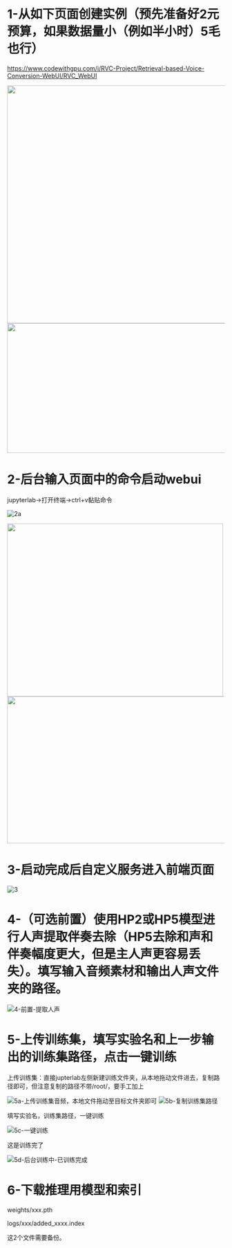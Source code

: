 
# 1-从如下页面创建实例（预先准备好2元预算，如果数据量小（例如半小时）5毛也行）

https://www.codewithgpu.com/i/RVC-Project/Retrieval-based-Voice-Conversion-WebUI/RVC_WebUI

<img src="https://user-images.githubusercontent.com/129054828/236987373-d46723c2-66c7-4601-997f-b6227de5e8b1.png" width = "1000" height = "550" alt="" align=center />

<img src="https://user-images.githubusercontent.com/129054828/236987380-3ebe27cf-9873-4e10-a607-50d9273655c5.png" width = "1000" height = "300" alt="" align=center />


# 2-后台输入页面中的命令启动webui

jupyterlab->打开终端->ctrl+v黏贴命令

![2a](https://user-images.githubusercontent.com/129054828/236987803-3ae74d14-6654-4b70-81d4-75496cee6b18.png)

<img src="https://user-images.githubusercontent.com/129054828/236987810-4573a77f-027e-4b0e-805c-48d75003a37a.png" width = "500" height = "400" alt="" align=center />
<img src="https://user-images.githubusercontent.com/129054828/236987814-23e93c93-8c81-4892-8784-68e8e02dcb85.png" width = "600" height = "340" alt="" align=center />

# 3-启动完成后自定义服务进入前端页面

![3](https://user-images.githubusercontent.com/129054828/236988726-00a5d406-1ebc-4c3c-bc16-1fb7fd82f515.png)


# 4-（可选前置）使用HP2或HP5模型进行人声提取伴奏去除（HP5去除和声和伴奏幅度更大，但是主人声更容易丢失）。填写输入音频素材和输出人声文件夹的路径。

![4-前置-提取人声](https://user-images.githubusercontent.com/129054828/236988025-bd622125-d2a1-4023-af4c-15d66ad9b652.png)

# 5-上传训练集，填写实验名和上一步输出的训练集路径，点击一键训练

上传训练集：直接jupterlab左侧新建训练文件夹，从本地拖动文件进去，复制路径即可，但注意复制的路径不带/root/，要手工加上

![5a-上传训练集音频，本地文件拖动至目标文件夹即可](https://user-images.githubusercontent.com/129054828/236988372-cc950be3-7ffa-479d-905c-693c02f12bc0.png)
![5b-复制训练集路径](https://user-images.githubusercontent.com/129054828/236988378-9a884792-33ac-4805-a56a-34378873a8bb.png)

填写实验名，训练集路径，一键训练

![5c-一键训练](https://user-images.githubusercontent.com/129054828/236988492-41abad98-2b6d-4e89-bebf-2ea7cedc18f7.png)

这是训练完了

![5d-后台训练中-已训练完成](https://user-images.githubusercontent.com/129054828/237048384-f1433625-54ba-4bc5-b324-242d25158293.png)

# 6-下载推理用模型和索引

weights/xxx.pth

logs/xxx/added_xxxx.index

这2个文件需要备份。
